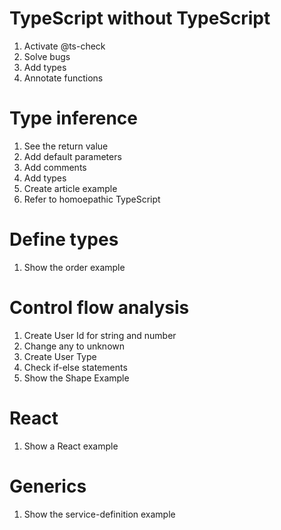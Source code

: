 # TypeScript without TypeScript

1. Activate @ts-check
2. Solve bugs
3. Add types
4. Annotate functions

# Type inference

1. See the return value
2. Add default parameters
3. Add comments
4. Add types
5. Create article example
6. Refer to homoepathic TypeScript

# Define types

1. Show the order example

# Control flow analysis

1. Create User Id for string and number
2. Change any to unknown
3. Create User Type
4. Check if-else statements
5. Show the Shape Example

# React

1. Show a React example

# Generics

1. Show the service-definition example
